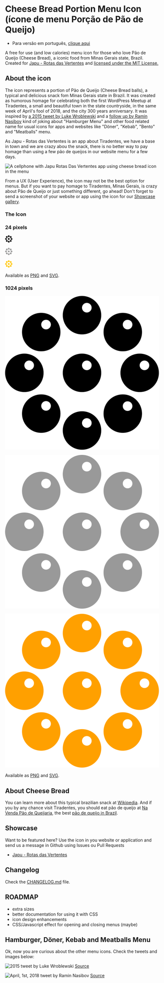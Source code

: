 # Cheese Bread Portion Menu Icon (ícone de menu Porção de Pão de Queijo)

* Para versão em português, [clique aqui](LEIAME.md)

A free for use (and low calories) menu icon for those who love Pão de Queijo (Cheese Bread), a iconic food from Minas Gerais state, Brazil. Created for [Japu - Rotas das Vertentes](https://www.japuapp.com.br/app/) and [licensed under the MIT License.](LICENSE)

## About the icon
The icon represents a portion of Pão de Queijo (Cheese Bread balls), a typical and delicious snack fom Minas Gerais state in Brazil. It was created as humorous homage for celebrating both the first WordPress Meetup at Tiradentes, a small and beautiful town in the state countryside, in the same week of April's fool of 2018, and the city 300 years anniversary. It was inspired by [a 2015 tweet by Luke Wroblewski](https://twitter.com/lukew/status/591296890030915585) and a [follow up by Ramin Nasibov](https://twitter.com/RaminNasibov/status/980481387684859904) kind of joking about "Hamburger Menu" and other food related name for usual icons for apps and websites like "Döner", "Kebab", "Bento" and "Meatballs" menu.

As Japu - Rotas das Vertentes is an app about Tiradentes, we have a base in town and we are crazy abou the snack, there is no better way to pay homage than using a few pão de queijos in our website menu for a few days.

![A cellphone with Japu Rotas Das Vertentes app using cheese bread icon in the menu](japuapp-com-br-app-cheese-bread-portion-menu-icon-1.jpg)

From a UX (User Experience), the icon may not be the best option for menus. But if you want to pay homage to Tiradentes, Minas Gerais, is crazy about Pão de Queijo or just something different, go ahead! Don't forget to send a screenshot of your website or app using the icon for our [Showcase gallery](README.md#showcase).

### The Icon

### 24 pixels

![Cheese Bread Portion menu icon - Black](/icons/png/24px/cheese-bread-portion-icon-black-24px.png)

![Cheese Bread Portion menu icon - Gray](/icons/png/24px/cheese-bread-portion-icon-gray-24px.png)

![Cheese Bread Portion menu icon - Japu's Yellow](/icons/png/24px/cheese-bread-portion-icon-japu-yellow-24px.png)

Available as [PNG](/icons/png/24px/) and [SVG](/icons/svg/24px/).

### 1024 pixels

![Cheese Bread Portion menu icon - Black](/icons/png/1024px/cheese-bread-portion-icon-black-1024px.png)

![Cheese Bread Portion menu icon - Grey](/icons/png/1024px/cheese-bread-portion-icon-gray-1024px.png)

![Cheese Bread Portion menu icon - Japu Yellow](/icons/png/1024px/cheese-bread-portion-icon-japu-yellow-1024px.png)

Available as [PNG](/icons/png/1024px/) and [SVG](/icons/svg/1024px/).

## About Cheese Bread

You can learn more about this typical brazilian snack at [Wikipedia](https://en.wikipedia.org/wiki/P%C3%A3o_de_queijo). And if you by any chance visit Tiradentes, you should eat pão de queijo at [Na Venda Pão de Queijaria](https://www.navendapaodequeijaria.com.br/), the best [pão de queijo in Brazil](https://www.japuapp.com.br/app/#japu-card-292).

## Showcase

Want to be featured here? Use the icon in you website or application and send us a message in Github using Issues ou Pull Requests

- [Japu - Rotas das Vertentes](https://www.japuapp.com.br)

## Changelog
Check the [CHANGELOG.md](CHANGELOG.md) file.

## ROADMAP

- extra sizes
- better documentation for using it with CSS
- icon design enhancements
- CSS/Javascript effect for opening and closing menus (maybe)

## Hamburger, Döner, Kebab and Meatballs Menu

Ok, now you are curious about the other menu icons. Check the tweets and images below:

![2015 tweet by Luke Wroblewski](twitter-lukew-status-591296890030915585-a.jpg)
[Source](twitter-lukew-status-591296890030915585-a.jpg)

![April, 1st, 2018 tweet by Ramin Nasibov](twitter-raminnasibov-status-980481387684859904.jpg)
[Source](https://twitter.com/RaminNasibov/status/980481387684859904)